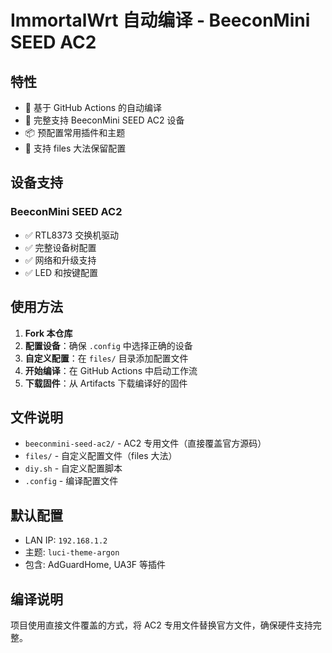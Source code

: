 # ImmortalWrt 自动编译 - BeeconMini SEED AC2

## 特性

- 🚀 基于 GitHub Actions 的自动编译
- 🔧 完整支持 BeeconMini SEED AC2 设备
- 📦 预配置常用插件和主题
- 📁 支持 files 大法保留配置

## 设备支持

### BeeconMini SEED AC2
- ✅ RTL8373 交换机驱动
- ✅ 完整设备树配置
- ✅ 网络和升级支持
- ✅ LED 和按键配置

## 使用方法

1. **Fork 本仓库**
2. **配置设备**：确保 `.config` 中选择正确的设备
3. **自定义配置**：在 `files/` 目录添加配置文件
4. **开始编译**：在 GitHub Actions 中启动工作流
5. **下载固件**：从 Artifacts 下载编译好的固件

## 文件说明

- `beeconmini-seed-ac2/` - AC2 专用文件（直接覆盖官方源码）
- `files/` - 自定义配置文件（files 大法）
- `diy.sh` - 自定义配置脚本
- `.config` - 编译配置文件

## 默认配置

- LAN IP: `192.168.1.2`
- 主题: `luci-theme-argon`
- 包含: AdGuardHome, UA3F 等插件

## 编译说明

项目使用直接文件覆盖的方式，将 AC2 专用文件替换官方文件，确保硬件支持完整。
